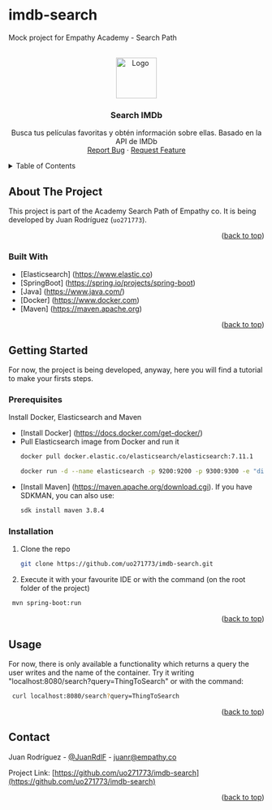 # imdb-search
Mock project for Empathy Academy - Search Path
<div id="top"></div>

<!-- PROJECT LOGO -->
<br />
<div align="center">
  <a href="https://github.com/uo271773/imdb-search">
    <img src="images/cinema.png" alt="Logo" width="80" height="80">
  </a>

<h3 align="center">Search IMDb</h3>

  <p align="center">
    Busca tus películas favoritas y obtén información sobre ellas. Basado en la API de IMDb
    <br />
    <a href="https://github.com/uo271773/imdb-search/issues">Report Bug</a>
    ·
    <a href="https://github.com/uo271773/imdb-search/issues">Request Feature</a>
  </p>
</div>



<!-- TABLE OF CONTENTS -->
<details>
  <summary>Table of Contents</summary>
  <ol>
    <li>
      <a href="#about-the-project">About The Project</a>
      <ul>
        <li><a href="#built-with">Built With</a></li>
      </ul>
    </li>
    <li>
      <a href="#getting-started">Getting Started</a>
      <ul>
        <li><a href="#prerequisites">Prerequisites</a></li>
        <li><a href="#installation">Installation</a></li>
      </ul>
    </li>
    <li><a href="#usage">Usage</a></li>
    <li><a href="#contact">Contact</a></li>
  </ol>
</details>



<!-- ABOUT THE PROJECT -->
## About The Project

This project is part of the Academy Search Path of Empathy co. It is being developed by Juan Rodríguez (`uo271773`).

<p align="right">(<a href="#top">back to top</a>)</p>



### Built With

* [Elasticsearch] (https://www.elastic.co)
* [SpringBoot] (https://spring.io/projects/spring-boot)
* [Java] (https://www.java.com/)
* [Docker] (https://www.docker.com)
* [Maven] (https://maven.apache.org)

<p align="right">(<a href="#top">back to top</a>)</p>



<!-- GETTING STARTED -->
## Getting Started

For now, the project is being developed, anyway, here you will find a tutorial to make your firsts steps.

### Prerequisites

Install Docker, Elasticsearch and Maven
* [Install Docker] (https://docs.docker.com/get-docker/)
* Pull Elasticsearch image from Docker and run it
  ```sh
  docker pull docker.elastic.co/elasticsearch/elasticsearch:7.11.1
  ```
  ```sh
  docker run -d --name elasticsearch -p 9200:9200 -p 9300:9300 -e "discovery.type=single-node" docker.elastic.co/elasticsearch/elasticsearch:7.11.1
  ```
* [Install Maven] (https://maven.apache.org/download.cgi). If you have SDKMAN, you can also use:
  ```sh
  sdk install maven 3.8.4
  ```
 

### Installation

1. Clone the repo
   ```sh
   git clone https://github.com/uo271773/imdb-search.git
   ```
2. Execute it with your favourite IDE or with the command (on the root folder of the project)
  ```sh
   mvn spring-boot:run
   ```

<p align="right">(<a href="#top">back to top</a>)</p>



<!-- USAGE EXAMPLES -->
## Usage

For now, there is only available a functionality which returns a query the user writes and the name of the container. Try it writing "localhost:8080/search?query=ThingToSearch"
or with the command:
  ```sh
   curl localhost:8080/search?query=ThingToSearch
   ```
<p align="right">(<a href="#top">back to top</a>)</p>

<!-- CONTACT -->
## Contact

Juan Rodríguez - [@JuanRdlF](https://twitter.com/JuanRdlF) - juanr@empathy.co

Project Link: [https://github.com/uo271773/imdb-search](https://github.com/uo271773/imdb-search)

<p align="right">(<a href="#top">back to top</a>)</p>

